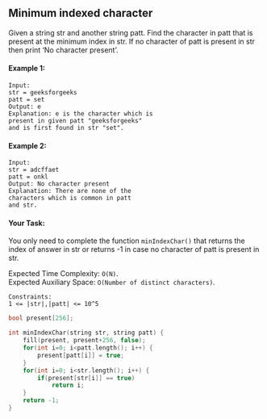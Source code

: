 ## Minimum indexed character

Given a string str and another string patt. Find the character in patt that is present at the minimum index in str. If no character of patt is present in str then print ‘No character present’.

#### Example 1:

```
Input:
str = geeksforgeeks
patt = set
Output: e
Explanation: e is the character which is
present in given patt "geeksforgeeks"
and is first found in str "set".
```

#### Example 2:

```
Input:
str = adcffaet
patt = onkl
Output: No character present
Explanation: There are none of the
characters which is common in patt
and str.
```

#### Your Task:

You only need to complete the function `minIndexChar()` that returns the index of answer in str or returns -1 in case no character of patt is present in str.

Expected Time Complexity: `O(N)`.  
Expected Auxiliary Space: `O(Number of distinct characters)`.

```
Constraints:
1 <= |str|,|patt| <= 10^5
```

```c++
bool present[256];

int minIndexChar(string str, string patt) {
    fill(present, present+256, false);
    for(int i=0; i<patt.length(); i++) {
        present[patt[i]] = true;
    }
    for(int i=0; i<str.length(); i++) {
        if(present[str[i]] == true)
            return i;
    }
    return -1;
}
```
